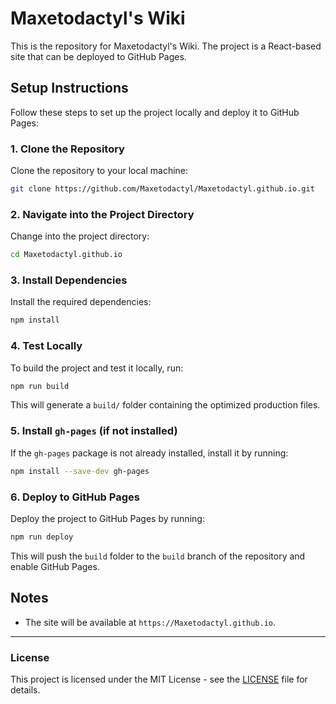 
# Maxetodactyl's Wiki

This is the repository for Maxetodactyl's Wiki. The project is a React-based site that can be deployed to GitHub Pages.

## Setup Instructions

Follow these steps to set up the project locally and deploy it to GitHub Pages:

### 1. Clone the Repository

Clone the repository to your local machine:

```bash
git clone https://github.com/Maxetodactyl/Maxetodactyl.github.io.git
```

### 2. Navigate into the Project Directory

Change into the project directory:

```bash
cd Maxetodactyl.github.io
```

### 3. Install Dependencies

Install the required dependencies:

```bash
npm install
```

### 4. Test Locally

To build the project and test it locally, run:

```bash
npm run build
```

This will generate a `build/` folder containing the optimized production files.

### 5. Install `gh-pages` (if not installed)

If the `gh-pages` package is not already installed, install it by running:

```bash
npm install --save-dev gh-pages
```

### 6. Deploy to GitHub Pages

Deploy the project to GitHub Pages by running:

```bash
npm run deploy
```

This will push the `build` folder to the `build` branch of the repository and enable GitHub Pages.

## Notes

- The site will be available at `https://Maxetodactyl.github.io`.

---

### License

This project is licensed under the MIT License - see the [LICENSE](LICENSE) file for details.

